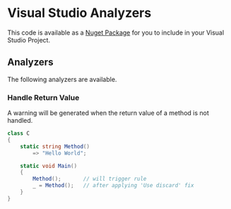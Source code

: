 # Visual Studio Analyzers

This code is available as a [Nuget Package](https://www.nuget.org/packages/Jacobi.VisualStudio.Analyzers/) for you to include in your Visual Studio Project.

## Analyzers

The following analyzers are available.

### Handle Return Value

A warning will be generated when the return value of a method is not handled.

```C#
class C
{
    static string Method()
        => "Hello World";

    static void Main()
    {
        Method();       // will trigger rule
        _ = Method();   // after applying 'Use discard' fix
    }
}
```
